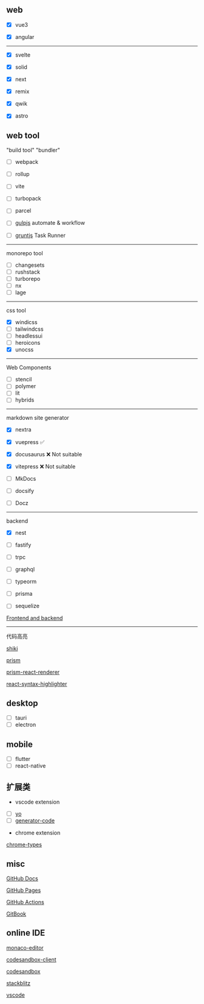## web

- [x] vue3

- [x] angular

---

- [x] svelte

- [x] solid

- [x] next

- [x] remix

- [x] qwik

- [x] astro

## web tool

"build tool" "bundler"

- [ ] webpack
- [ ] rollup
- [ ] vite

- [ ] turbopack
- [ ] parcel

- [ ] [gulpjs](https://gulpjs.com/) automate & workflow
- [ ] [gruntjs](https://gruntjs.com/) Task Runner

---

monorepo tool

- [ ] changesets
- [ ] rushstack
- [ ] turborepo
- [ ] nx
- [ ] lage

---

css tool

- [x] windicss
- [ ] tailwindcss
- [ ] headlessui
- [ ] heroicons
- [x] unocss

---

Web Components

- [ ] stencil
- [ ] polymer
- [ ] lit
- [ ] hybrids

---

markdown site generator

- [x] nextra

- [x] vuepress ✅

- [x] docusaurus ❌ Not suitable

- [x] vitepress ❌ Not suitable

- [ ] MkDocs
- [ ] docsify
- [ ] Docz

---

backend

- [x] nest
- [ ] fastify
- [ ] trpc

- [ ] graphql
- [ ] typeorm
- [ ] prisma
- [ ] sequelize

[Frontend and backend](https://en.wikipedia.org/wiki/Frontend_and_backend)

---

代码高亮

[shiki](https://github.com/shikijs/shiki)

[prism](https://github.com/PrismJS/prism)

[prism-react-renderer](https://github.com/FormidableLabs/prism-react-renderer)

[react-syntax-highlighter](https://github.com/react-syntax-highlighter/react-syntax-highlighter)

## desktop

- [ ] tauri
- [ ] electron

## mobile

- [ ] flutter
- [ ] react-native

## 扩展类

- vscode extension

- [ ] [yo](https://github.com/yeoman/yo)
- [ ] [generator-code](https://www.npmjs.com/package/generator-code)

- chrome extension

[chrome-types](https://github.com/GoogleChrome/chrome-types)

## misc

[GitHub Docs](https://docs.github.com/en)

[GitHub Pages](https://docs.github.com/en/pages)

[GitHub Actions](https://docs.github.com/en/actions)

[GitBook](https://docs.gitbook.com/)

## online IDE

[monaco-editor](https://github.com/microsoft/monaco-editor)

[codesandbox-client](https://github.com/codesandbox/codesandbox-client)

[codesandbox](https://codesandbox.io/)

[stackblitz](https://stackblitz.com/)

[vscode](https://vscode.dev/)
